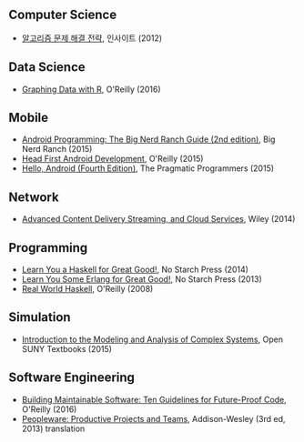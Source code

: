 ## Computer Science

* [알고리즘 문제 해결 전략](https://github.com/deliberate-practice/algo), 인사이트 (2012)

## Data Science

* [Graphing Data with R](graphing_data_with_r.md), O'Reilly (2016)

## Mobile

* [Android Programming: The Big Nerd Ranch Guide (2nd edition)](android_programming_big_nerd_ranch_2nd.md), Big Nerd Ranch (2015)
* [Head First Android Development](head_first_android_development.md), O'Reilly (2015)
* [Hello, Android (Fourth Edition)](hello_android_4th.md), The Pragmatic Programmers (2015)

## Network

* [Advanced Content Delivery Streaming, and Cloud Services](advanced_content_delivery_streaming.md), Wiley (2014)

## Programming

* [Learn You a Haskell for Great Good!](learn_you_a_haskell_for_great_good.md), No Starch Press (2014)
* [Learn You Some Erlang for Great Good!](learn_you_some_erlang_for_great_good.md), No Starch Press (2013)
* [Real World Haskell](real_world_haskell.md), O'Reilly (2008)

## Simulation

* [Introduction to the Modeling and Analysis of Complex Systems](introduction_to_the_modeling_and_analysis_of_complex_systems.md), Open SUNY Textbooks (2015)

## Software Engineering

* [Building Maintainable Software: Ten Guidelines for Future-Proof Code](https://github.com/deliberate-practice/agile), O'Reilly (2016)
* [Peopleware: Productive Projects and Teams](https://github.com/deliberate-practice/agile), Addison-Wesley (3rd ed, 2013) translation

